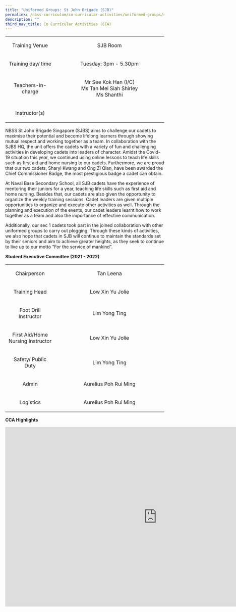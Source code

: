 ```yaml
---
title: "Uniformed Groups: St John Brigade (SJB)"
permalink: /nbss-curriculum/co-curricular-activities/uniformed-groups/st-john-brigade-sjb/
description: ""
third_nav_title: Co Curricular Activities (CCA)
---
```





<table width="0">
<tbody>
<tr style="text-align: center;">
<td width="161">
<p>Training Venue</p>
</td>
<td width="441">
<p>SJB Room</p>
</td>
</tr>
<tr style="text-align: center;">
<td width="161">
<p>Training day/ time</p>
</td>
<td width="441">
<p>Tuesday: 3pm - 5.30pm</p>
</td>
</tr>
<tr style="text-align: center;">
<td width="161">
<p>Teachers-in-charge</p>
</td>
<td width="441">
<p>Mr See Kok Han (I/C)<br />Ms Tan Mei Siah Shirley<br />Ms Shanthi</p>
</td>
</tr>
<tr>
<td width="161">
<p style="text-align: center;">Instructor(s)</p>
</td>
</tr>
</tbody>
</table>
<p>NBSS St John Brigade Singapore (SJBS) aims to challenge our cadets to maximise their potential and become lifelong learners through showing mutual respect and working together as a team. In collaboration with the SJBS HQ, the unit offers the cadets with a variety of fun and challenging activities in developing cadets into leaders of character. Amidst the Covid-19 situation this year, we continued using online lessons to teach life skills such as first aid and home nursing to our cadets. Furthermore, we are proud that our two cadets, Sharyl Kwang and Ong Zi Qian, have been awarded the Chief Commissioner Badge, the most prestigious badge a cadet can obtain.</p>
<p>At Naval Base Secondary School, all SJB cadets have the experience of mentoring their juniors for a year, teaching life skills such as first aid and home nursing. Besides that, our cadets are also given the opportunity to organize the weekly training sessions. Cadet leaders are given multiple opportunities to organize and execute other activities as well. Through the planning and execution of the events, our cadet leaders learnt how to work together as a team and also the importance of effective communication.&nbsp;</p>
<p>Additionally, our sec 1 cadets took part in the joined collaboration with other uniformed groups to carry out plogging. Through these kinds of activities, we also hope that cadets in SJB will continue to maintain the standards set by their seniors and aim to achieve greater heights, as they seek to continue to live up to our motto &ldquo;For the service of mankind&rdquo;.</p>
<p><strong>Student Executive Committee (2021 - 2022)<br /></strong></p>
<table width="0">
<tbody>
<tr>
<td style="text-align: center;" width="161">
<p>Chairperson</p>
</td>
<td style="text-align: center;" width="441">
<p>Tan Leena</p>
</td>
</tr>
<tr>
<td style="text-align: center;" width="161">
<p>Training Head</p>
</td>
<td style="text-align: center;" width="441">
<p>Low Xin Yu Jolie</p>
</td>
</tr>
<tr>
<td style="text-align: center;" width="161">
<p>Foot Drill Instructor</p>
</td>
<td style="text-align: center;" width="441">
<p>Lim Yong Ting</p>
</td>
</tr>
<tr>
<td style="text-align: center;" width="161">
<p>First Aid/Home Nursing Instructor</p>
</td>
<td style="text-align: center;" width="441">
<p>Low Xin Yu Jolie</p>
</td>
</tr>
<tr>
<td style="text-align: center;" width="161">
<p>Safety/ Public Duty</p>
</td>
<td style="text-align: center;" width="441">
<p>Lim Yong Ting</p>
</td>
</tr>
<tr>
<td style="text-align: center;" width="161">
<p>Admin</p>
</td>
<td style="text-align: center;" width="441">
<p>Aurelius Poh Rui Ming</p>
</td>
</tr>
<tr>
<td style="text-align: center;" width="161">
<p>Logistics</p>
</td>
<td style="text-align: center;" width="441">
<p>Aurelius Poh Rui Ming</p>
</td>
</tr>
</tbody>
</table>
<p><strong>CCA Highlights</strong></p>
<iframe src="https://docs.google.com/presentation/d/e/2PACX-1vQJ2BeH9hIDL1LJLCqkKtpm2aNRAXNGrItZsjKYuITZW5LD0BxgjSz937Xj88XYEB9GChVqbIWvJHaW/embed?start=false&loop=false&delayms=10000" frameborder="0" width="960" height="569" allowfullscreen="true"></iframe>